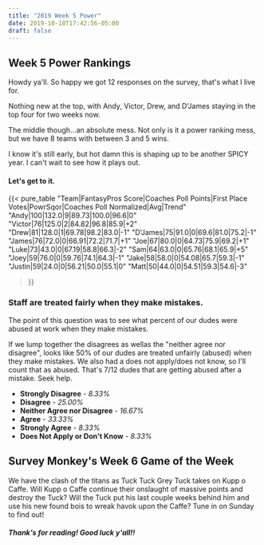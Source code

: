 ```yaml
---
title: "2019 Week 5 Power"
date: 2019-10-10T17:42:56-05:00
draft: false
---
```


## Week 5 Power Rankings

Howdy ya'll. So happy we got 12 responses on the survey, that's what I live for.

Nothing new at the top, with Andy, Victor, Drew, and D'James staying in the top four for two weeks now.

The middle though...an absolute mess. Not only is it a power ranking mess, but we have 8 teams with between 3 and 5
 wins.
 
I know it's still early, but hot damn this is shaping up to be another SPICY year. I can't wait to see how it plays
out.
  
#### Let's get to it.

{{< pure_table
"Team|FantasyPros Score|Coaches Poll Points|First Place Votes|PowrSqor|Coaches Poll Normalized|Avg|Trend"
"Andy|100|132.0|9|89.73|100.0|96.6|0"
"Victor|76|125.0|2|84.82|96.8|85.9|+2"
"Drew|81|128.0|1|69.78|98.2|83.0|-1"
"D'James|75|91.0|0|69.6|81.0|75.2|-1"
"James|76|72.0|0|66.91|72.2|71.7|+1"
"Joe|67|80.0|0|64.73|75.9|69.2|+1"
"Luke|73|43.0|0|67.19|58.8|66.3|-2"
"Sam|64|63.0|0|65.76|68.1|65.9|+5"
"Joey|59|76.0|0|59.76|74.1|64.3|-1"
"Jake|58|58.0|0|54.08|65.7|59.3|-1"
"Justin|59|24.0|0|56.21|50.0|55.1|0"
"Matt|50|44.0|0|54.51|59.3|54.6|-3"
>}}


### Staff are treated fairly when they make mistakes.

The point of this question was to see what percent of our dudes were abused at work when they make mistakes.

If we lump together the disagrees as wellas the "neither agree nor disagree", looks like 50% of our dudes are treated
 unfairly (abused) when they make mistakes. We also had a does not apply/does
 not know, so I'll count that as abused. That's 7/12 dudes that are getting abused after a mistake. Seek help.
 
 * **Strongly Disagree** - *8.33%*
 * **Disagree** - *25.00%*
 * **Neither Agree nor Disagree** - *16.67%*
 * **Agree** - *33.33%*
 * **Strongly Agree** - *8.33%*
 * **Does Not Apply or Don't Know** - *8.33%*



## Survey Monkey's Week 6 Game of the Week
We have the clash of the titans as Tuck Tuck Grey Tuck takes on Kupp o Caffe. Will Kupp o Caffe continue their onslaught
of massive points and destroy the Tuck? Will the Tuck put his last couple weeks behind him and use his new found bois
to wreak havok upon the Caffe? Tune in on Sunday to find out!

##### Thank's for reading! Good luck y'all!! 